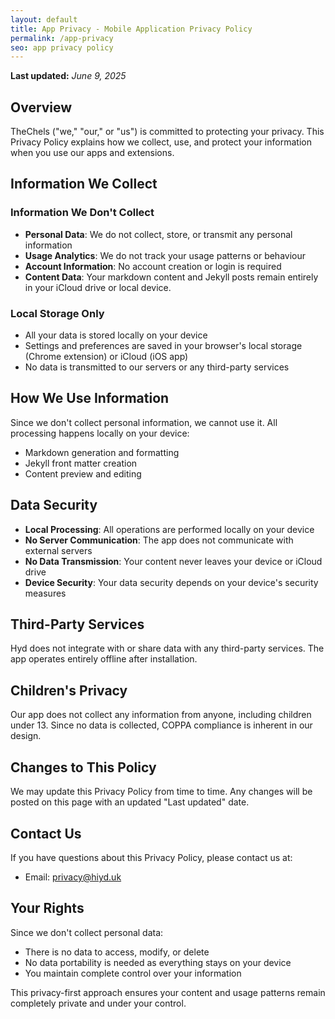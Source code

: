 ```yaml
---
layout: default
title: App Privacy - Mobile Application Privacy Policy
permalink: /app-privacy
seo: app privacy policy
---
```


**Last updated:** _June 9, 2025_

## Overview

TheChels ("we," "our," or "us") is committed to protecting your privacy. This Privacy Policy explains how we collect, use, and protect your information when you use our apps and extensions.

## Information We Collect

### Information We Don't Collect

- **Personal Data**: We do not collect, store, or transmit any personal information
- **Usage Analytics**: We do not track your usage patterns or behaviour
- **Account Information**: No account creation or login is required
- **Content Data**: Your markdown content and Jekyll posts remain entirely in your iCloud drive or local device.

### Local Storage Only

- All your data is stored locally on your device
- Settings and preferences are saved in your browser's local storage (Chrome extension) or iCloud (iOS app)
- No data is transmitted to our servers or any third-party services

## How We Use Information

Since we don't collect personal information, we cannot use it. All processing happens locally on your device:

- Markdown generation and formatting
- Jekyll front matter creation
- Content preview and editing

## Data Security

- **Local Processing**: All operations are performed locally on your device
- **No Server Communication**: The app does not communicate with external servers
- **No Data Transmission**: Your content never leaves your device or iCloud drive
- **Device Security**: Your data security depends on your device's security measures

## Third-Party Services

Hyd does not integrate with or share data with any third-party services. The app operates entirely offline after installation.

## Children's Privacy

Our app does not collect any information from anyone, including children under 13. Since no data is collected, COPPA compliance is inherent in our design.

## Changes to This Policy

We may update this Privacy Policy from time to time. Any changes will be posted on this page with an updated "Last updated" date.

## Contact Us

If you have questions about this Privacy Policy, please contact us at:

- Email: <privacy@hiyd.uk>

## Your Rights

Since we don't collect personal data:

- There is no data to access, modify, or delete
- No data portability is needed as everything stays on your device
- You maintain complete control over your information

This privacy-first approach ensures your content and usage patterns remain completely private and under your control.
